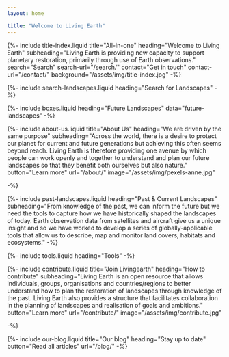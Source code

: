 ```yaml
---
layout: home

title: "Welcome to Living Earth"
---
```


{%-
        include title-index.liquid
        title="All-in-one"
        heading="Welcome to Living Earth"
        subheading="Living Earth is providing new capacity to support planetary restoration, primarily through use of Earth observations."
        search="Search" search-url="/search/"
        contact="Get in touch" contact-url="/contact/"
        background="/assets/img/title-index.jpg"
-%}

{%-
        include search-landscapes.liquid
        heading="Search for Landscapes"
-%}

{%-
        include boxes.liquid
        heading="Future Landscapes"
        data="future-landscapes"
-%}

{%-
        include about-us.liquid
        title="About Us"
        heading="We are driven by the same purpose"
        subheading="Across the world, there is a desire to protect our planet for current and future generations but achieving this often seems beyond reach. Living Earth is therefore providing one avenue by which people can work openly and together to understand and plan our future landscapes so that they benefit both ourselves but also nature."
        button="Learn more" url="/about/"
        image="/assets/img/pexels-anne.jpg"

-%}

{%-
        include past-landscapes.liquid
        heading="Past & Current Landscapes"
        subheading="From knowledge of the past, we can inform the future but we need the tools to capture how we have historically shaped the landscapes of today. Earth observation data from satellites and aircraft give us a unique insight and so we have worked to develop a series of globally-applicable tools that allow us to describe, map and monitor land covers, habitats and ecosystems."
-%}

{%-
        include tools.liquid
        heading="Tools"
-%}

{%-
        include contribute.liquid
        title="Join Livingearth"
        heading="How to contribute"
        subheading="Living Earth is an open resource that allows individuals, groups, organisations and countries/regions to better understand how to plan the restoration of landscapes through knowledge of the past. Living Earth also provides a structure that facilitates collaboration in the planning of landscapes and realisation of goals and ambitions."
        button="Learn more" url="/contribute/"
        image="/assets/img/contribute.jpg"

-%}

{%-
        include our-blog.liquid
        title="Our blog"
        heading="Stay up to date"
        button="Read all articles" url="/blog/"
-%}